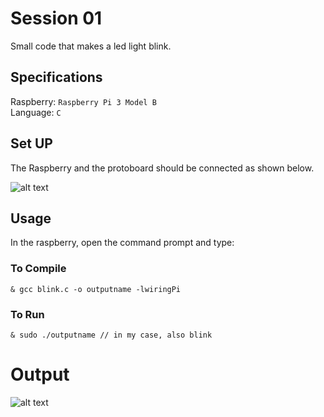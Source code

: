 # Session 01

Small code that makes a led light blink.

## Specifications

Raspberry: `Raspberry Pi 3 Model B` <br />
Language: `C` <br />

## Set UP

The Raspberry and the protoboard should be connected as shown below. <br />

![alt text](https://github.com/the-other-mariana/circuits-workshop/blob/master/session01/images/rasp-proto.jpg?raw=true)

## Usage

In the raspberry, open the command prompt and type:

### To Compile

```
& gcc blink.c -o outputname -lwiringPi
```

### To Run

```
& sudo ./outputname // in my case, also blink
```

# Output

![alt text](https://github.com/the-other-mariana/circuits-workshop/blob/master/session01/images/output-blink.gif)